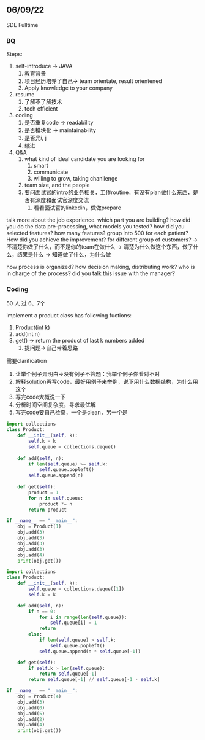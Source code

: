 ## 06/09/22

SDE Fulltime

### BQ

Steps:

1. self-introduce -> JAVA
   1. 教育背景
   2. 项目经历培养了自己-> team orientate, result orientened
   3. Apply knowledge to your company
2. resume
   1. 了解不了解技术
   2. tech efficient
3. coding
   1. 是否重复code -> readability
   2. 是否模块化 -> maintainability
   3. 是否光i, j
   4. 缩进
4. Q&A
   1. what kind of ideal candidate you are looking for
      1. smart
      2. communicate
      3. willing to grow, taking chanllenge
   2. team size, and the people
   3. 要问面试官的intro的业务相关，工作routine，有没有plan做什么东西，是否有深度和面试官深度交流
      1. 看看面试官的linkedin，做做prepare

talk more about the job experience. which part you are building? how did you do the data pre-processing, what models you tested? how did you selected features? how many features? group into 500 for each patient? How did you achieve the improvement? for different group of customers?
-> 不清楚你做了什么，而不是你的team在做什么
-> 清楚为什么做这个东西，做了什么，结果是什么 -> 知道做了什么，为什么做

how process is organized? how decision making, distributing work? who is in charge of the process? did you talk this issue with the manager?

### Coding

50 人 过 6、7个

implement a product class has following fuctions:

1. Product(int k)
2. add(int n)
3. get() -> return the product of last k numbers added
   1. 提问题->自己带着思路

需要clarification

1. 让举个例子弄明白->没有例子不答题：我举个例子你看对不对
2. 解释solution再写code，最好用例子来举例，说下用什么数据结构，为什么用这个
3. 写完code大概说一下
4. 分析时间空间复杂度，寻求最优解
5. 写完code要自己检查，一个是clean，另一个是

```py
import collections
class Product:
    def __init__(self, k):
        self.k = k
        self.queue = collections.deque()
    
    def add(self, n):
        if len(self.queue) >= self.k:
            self.queue.popleft()
        self.queue.append(n)
    
    def get(self):
        product = 1
        for n in self.queue:
            product *= n
        return product

if __name__ == "__main__":
    obj = Product(1)
    obj.add(3)
    obj.add(3)
    obj.add(3)
    obj.add(3)
    obj.add(4)
    print(obj.get())
```

```py
import collections
class Product:
    def __init__(self, k):
        self.queue = collections.deque([1])
        self.k = k

    def add(self, n):    
        if n == 0:
            for i in range(len(self.queue)):
                self.queue[i] = 1
            return
        else:
            if len(self.queue) > self.k:
                self.queue.popleft()
            self.queue.append(n * self.queue[-1])

    def get(self):
        if self.k > len(self.queue):
            return self.queue[-1]
        return self.queue[-1] // self.queue[-1 - self.k]

if __name__ == "__main__":
    obj = Product(4)
    obj.add(3)
    obj.add(0)
    obj.add(5)
    obj.add(2)
    obj.add(4)
    print(obj.get())
```
